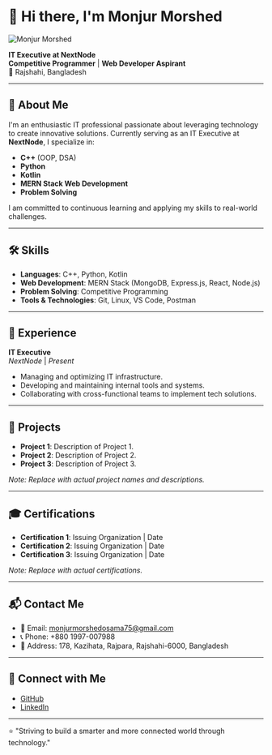 # 👋 Hi there, I'm **Monjur Morshed**

![Monjur Morshed](https://monjurmorshedportfolio.netlify.app/assets/images/monjur.jpg)

**IT Executive at NextNode**  
**Competitive Programmer** | **Web Developer Aspirant**  
📍 Rajshahi, Bangladesh

---

## 🧠 About Me

I'm an enthusiastic IT professional passionate about leveraging technology to create innovative solutions. Currently serving as an IT Executive at **NextNode**, I specialize in:

- **C++** (OOP, DSA)
- **Python**
- **Kotlin**
- **MERN Stack Web Development**
- **Problem Solving**

I am committed to continuous learning and applying my skills to real-world challenges.

---

## 🛠️ Skills

- **Languages**: C++, Python, Kotlin
- **Web Development**: MERN Stack (MongoDB, Express.js, React, Node.js)
- **Problem Solving**: Competitive Programming
- **Tools & Technologies**: Git, Linux, VS Code, Postman

---

## 💼 Experience

**IT Executive**  
*NextNode* | *Present*  
- Managing and optimizing IT infrastructure.
- Developing and maintaining internal tools and systems.
- Collaborating with cross-functional teams to implement tech solutions.

---

## 📂 Projects

- **Project 1**: Description of Project 1.
- **Project 2**: Description of Project 2.
- **Project 3**: Description of Project 3.

*Note: Replace with actual project names and descriptions.*

---

## 🎓 Certifications

- **Certification 1**: Issuing Organization | Date
- **Certification 2**: Issuing Organization | Date
- **Certification 3**: Issuing Organization | Date

*Note: Replace with actual certifications.*

---

## 📬 Contact Me

- 📧 Email: [monjurmorshedosama75@gmail.com](mailto:monjurmorshedosama75@gmail.com)
- 📞 Phone: +880 1997-007988
- 📍 Address: 178, Kazihata, Rajpara, Rajshahi-6000, Bangladesh

---

## 🔗 Connect with Me

- [GitHub](https://github.com/monjur-morshed)
- [LinkedIn](https://www.linkedin.com/in/monjur-morshed)

---

⭐ "Striving to build a smarter and more connected world through technology."
